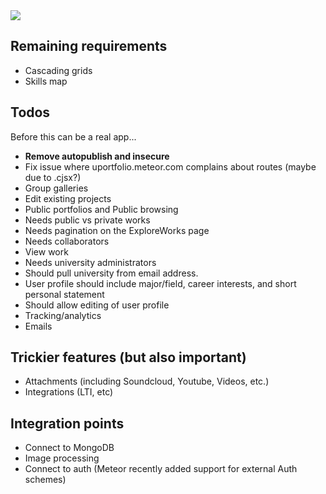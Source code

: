 <img src='https://codeship.com/projects/a19a4bd0-b650-0133-d543-527a54f9b7b1/status?branch=master'/>

## Remaining requirements
- Cascading grids
- Skills map

## Todos
Before this can be a real app...
- **Remove autopublish and insecure**
- Fix issue where uportfolio.meteor.com complains about routes (maybe due to .cjsx?)
- Group galleries
- Edit existing projects
- Public portfolios and Public browsing
- Needs public vs private works
- Needs pagination on the ExploreWorks page
- Needs collaborators
- View work
- Needs university administrators
- Should pull university from email address.
- User profile should include major/field, career interests, and short personal statement
- Should allow editing of user profile
- Tracking/analytics
- Emails

## Trickier features (but also important)
- Attachments (including Soundcloud, Youtube, Videos, etc.)
- Integrations (LTI, etc)

## Integration points
- Connect to MongoDB
- Image processing
- Connect to auth (Meteor recently added support for external Auth schemes)